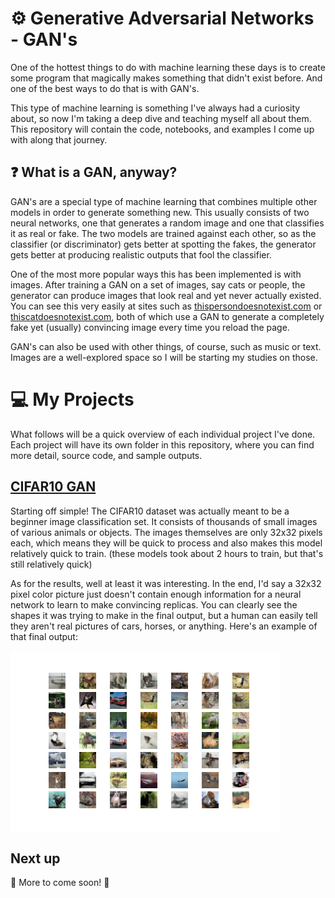 # :gear: Generative Adversarial Networks - GAN's

One of the hottest things to do with machine learning these days is to create some program that magically makes something that didn't exist before.  And one of the best ways to do that is with GAN's.  

This type of machine learning is something I've always had a curiosity about, so now I'm taking a deep dive and teaching myself all about them.  This repository will contain the code, notebooks, and examples I come up with along that journey.

## :question: What is a GAN, anyway?

GAN's are a special type of machine learning that combines multiple other models in order to generate something new.  This usually consists of two neural networks, one that generates a random image and one that classifies it as real or fake.  The two models are trained against each other, so as the classifier (or discriminator) gets better at spotting the fakes, the generator gets better at producing realistic outputs that fool the classifier.

One of the most more popular ways this has been implemented is with images.  After training a GAN on a set of images, say cats or people, the generator can produce images that look real and yet never actually existed.  You can see this very easily at sites such as [thispersondoesnotexist.com](https://thispersondoesnotexist.com/) or [thiscatdoesnotexist.com](https://thiscatdoesnotexist.com/), both of which use a GAN to generate a completely fake yet (usually) convincing image every time you reload the page.

GAN's can also be used with other things, of course, such as music or text.  Images are a well-explored space so I will be starting my studies on those.

# :computer: My Projects

What follows will be a quick overview of each individual project I've done.  Each project will have its own folder in this repository, where you can find more detail, source code, and sample outputs.

## [CIFAR10 GAN](https://github.com/jonDuke/GAN_training/tree/main/CIFAR10)

Starting off simple!  The CIFAR10 dataset was actually meant to be a beginner image classification set.  It consists of thousands of small images of various animals or objects.  The images themselves are only 32x32 pixels each, which means they will be quick to process and also makes this model relatively quick to train.  (these models took about 2 hours to train, but that's still relatively quick)

As for the results, well at least it was interesting.  In the end, I'd say a 32x32 pixel color picture just doesn't contain enough information for a neural network to learn to make convincing replicas.  You can clearly see the shapes it was trying to make in the final output, but a human can easily tell they aren't real pictures of cars, horses, or anything.  Here's an example of that final output:

![Example output](https://github.com/jonDuke/GAN_training/blob/main/CIFAR10/Images/generated_plot_e200.png?raw=true)

## Next up

:construction: More to come soon! :construction:
